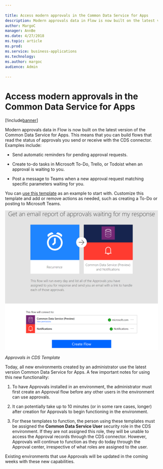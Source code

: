 ```yaml
---

title: Access modern approvals in the Common Data Service for Apps
description: Modern approvals data in Flow is now built on the latest version of the Common Data Service for Apps.
author: MargoC
manager: AnnBe
ms.date: 4/27/2018
ms.topic: article
ms.prod: 
ms.service: business-applications
ms.technology: 
ms.author: margoc
audience: Admin

---
```

#  Access modern approvals in the Common Data Service for Apps




[!include[banner](../../../includes/banner.md)]

Modern approvals data in Flow is now built on the latest version of the Common
Data Service for Apps. This means that you can build flows that read the status
of approvals you send or receive with the CDS connector. Examples include:

-   Send automatic reminders for pending approval requests.

-   Create to-do tasks in Microsoft To-Do, Trello, or Todoist when an approval
    is waiting to you.

-   Post a message to Teams when a new approval request matching specific
    parameters waiting for you.

You can [use this
template](https://flow.microsoft.com/galleries/public/templates/33d7ad77f610418d8cf3d61fe39fd507/get-an-email-report-of-approvals-waiting-for-my-response/)
as an example to start with. Customize this template and add or remove actions
as needed, such as creating a To-Do or posting to Microsoft Teams.



![](media/access-modern-approvals-the-common-data-service-apps-1.png "")
<!-- Picture 2 -->


*Approvals in CDS Template*

Today, all new environments created by an administrator use the latest version
Common Data Service for Apps. A few important notes for using this new
functionality:

1.  To have Approvals installed in an environment, the administrator must first
    create an Approval flow before any other users in the environment can use
    approvals.

2.  It can potentially take up to 10 minutes (or in some rare cases, longer)
    after creation for Approvals to begin functioning in the environment.

3.  For these templates to function, the person using these templates must be
    assigned the **Common Data Service User** security role in the CDS
    environment. If they are not assigned this role, they will be unable to
    access the Approval records through the CDS connector. However, Approvals
    will continue to function as they do today through the Approval center,
    irrespective of what roles are assigned to the user.

Existing environments that use Approvals will be updated in the coming weeks
with these new capabilities.
